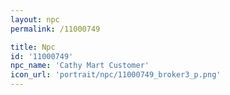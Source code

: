 ```yaml
---
layout: npc
permalink: /11000749

title: Npc
id: '11000749'
npc_name: 'Cathy Mart Customer'
icon_url: 'portrait/npc/11000749_broker3_p.png'
---
```

